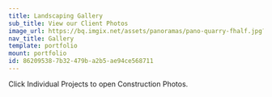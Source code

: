 ```yaml
---
title: Landscaping Gallery
sub_title: View our Client Photos
image_url: https://bq.imgix.net/assets/panoramas/pano-quarry-fhalf.jpg?fit=crop&w=1300&h=700&crop=bottom%2Cleft&q=75&s=b42692a443e02c316959f95066f75e0a
nav_title: Gallery
template: portfolio
mount: portfolio
id: 86209538-7b32-479b-a2b5-ae94ce568711
---
```

Click Individual Projects to open Construction Photos.
